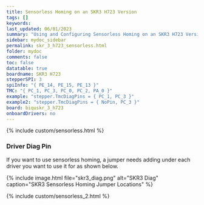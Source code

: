 ```yaml
---
title: Sensorless Homing on an SKR3 H723 Version
tags: []
keywords: 
last_updated: 06/01/2023
summary: "Using and Configuring Sensorless Homing on an SKR3 H723 Version"
sidebar: mydoc_sidebar
permalink: skr_3_h723_sensorless.html
folder: mydoc
comments: false
toc: false
datatable: true
boardname: SKR3 H723
stepperSPI: 3
spiInfo: "{ PE_14, PE_15, PE_13 }"
TMC: "{ PC_1, PC_3, PC_0, PC_2, PA_0 }"
example: "stepper.TmcDiagPins = { PC_1, PC_3 }"
example2: "stepper.TmcDiagPins = { NoPin, PC_3 }"
board: biquskr_3_h723
onboardDrivers: no
---
```


{% include custom/sensorless.html %}

### Driver Diag Pin

If you want to use sensorless homing, a jumper needs adding under each driver you want to use it for as shown below.

{% include image.html file="skr3_diag.png" alt="SKR3 Diag" caption="SKR3 Sensorless Homing Jumper Locations" %}

{% include custom/sensorless_2.html %}